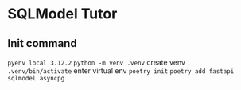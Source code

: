 # SQLModel Tutor

## Init command
`pyenv local 3.12.2`
`python -m venv .venv` create venv
`. .venv/bin/activate` enter virtual env
`poetry init`
`poetry add fastapi sqlmodel asyncpg`
